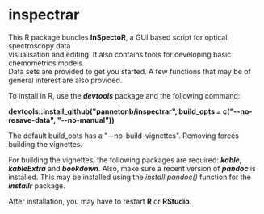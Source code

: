 # inspectrar

This R package bundles __InSpectoR__, a GUI based script for optical spectroscopy data  
visualisation and editing. It also contains tools for developing basic chemometrics models.  
Data sets are provided to get you started. A few functions that may be of general 
interest are also provided.

To install in R, use the _**devtools**_ package and the following command:  

__devtools::install_github("pannetonb/inspectrar", build_opts = c("--no-resave-data", "--no-manual"))__

The default build_opts has a "--no-build-vignettes". Removing forces building the vignettes.  

For building the vignettes, the following packages are required:  _**kable**_, _**kableExtra**_ and _**bookdown**_.
Also, make sure a recent version of _**pandoc**_ is installed. This may be installed using the _install.pandoc()_ 
function for the _**installr**_ package.

After installation, you may have to restart **R** or **RStudio**.